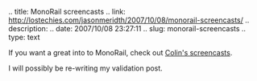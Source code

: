 .. title: MonoRail screencasts
.. link: http://lostechies.com/jasonmeridth/2007/10/08/monorail-screencasts/
.. description: 
.. date: 2007/10/08 23:27:11
.. slug: monorail-screencasts
.. type: text


If you want a great into to MonoRail, check out [Colin's screencasts](http://colinramsay.co.uk/category/screencasts/).

I will possibly be re-writing my validation post.
